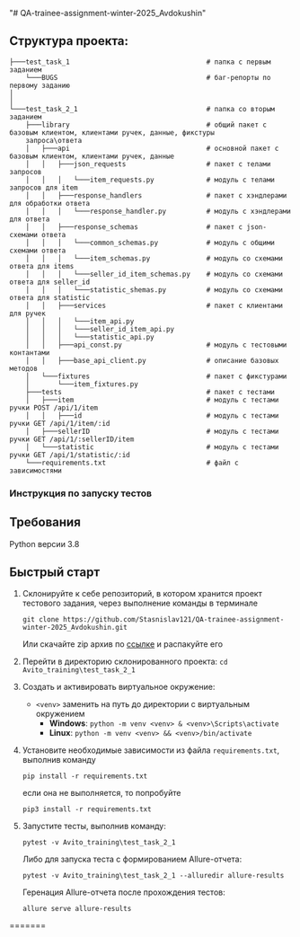 "# QA-trainee-assignment-winter-2025_Avdokushin" 
## Структура проекта:
```
├───test_task_1                                  # папка с первым заданием
    └───BUGS                                     # баг-репорты по первому заданию
│
│
└───test_task_2_1                                # папка со вторым заданием
    ├───library                                  # общий пакет с базовым клиентом, клиентами ручек, данные, фикстуры 
    запроса\ответа
    │   ├───api                                  # основной пакет с базовым клиентом, клиентами ручек, данные 
    │   │   ├───json_requests                    # пакет с телами запросов
    │   │   │   └───item_requests.py             # модуль с телами запросов для item
    │   │   ├───response_handlers                # пакет с хэндлерами для обработки ответа
    │   │   │   └───response_handler.py          # модуль с хэндлерами для ответа
    │   │   ├───response_schemas                 # пакет с json-схемами ответа
    │   │   │   └───common_schemas.py            # модуль с общими схемами ответа
    │   │   │   └───item_schemas.py              # модуль со схемами ответа для items
    │   │   │   └───seller_id_item_schemas.py    # модуль со схемами ответа для seller_id
    │   │   │   └───statistic_shemas.py          # модуль со схемами ответа для statistic
    │   │   ├───services                         # пакет с клиентами для ручек
    │   │   │   └───item_api.py
    │   │   │   └───seller_id_item_api.py
    │   │   │   └───statistic_api.py
    │   │   ├───api_const.py                     # модуль с тестовыми контантами
    │   │   ├───base_api_client.py               # описание базовых методов
    │   └───fixtures                             # пакет с фикстурами
    │       └───item_fixtures.py          
    ├───tests                                    # пакет с тестами 
    │   ├───item                                 # модуль с тестами ручки POST /api/1/item
    │   │   ├───id                               # модуль с тестами ручки GET /api/1/item/:id
    │   ├───sellerID                             # модуль с тестами ручки GET /api/1/:sellerID/item
    │   └───statistic                            # модуль с тестами ручки GET /api/1/statistic/:id
    └───requirements.txt                         # файл с зависимостями
```

### Инструкция по запуску тестов
## Требования
Python версии 3.8

## Быстрый старт
1. Склонируйте к себе репозиторий, в котором хранится проект тестового задания, через выполнение команды в терминале
    ```
    git clone https://github.com/Stasnislav121/QA-trainee-assignment-winter-2025_Avdokushin.git
    ```
    Или скачайте zip архив по [ссылке](https://github.com/Stasnislav121/QA-trainee-assignment-winter-2025_Avdokushin/archive/refs/heads/main.zip) и распакуйте его


2. Перейти в директорию склонированного проекта: `cd Avito_training\test_task_2_1`
3. Создать и активировать виртуальное окружение: 
   - `<venv>` заменить на путь до директории с виртуальным окружением
      - **Windows**: `python -m venv <venv> & <venv>\Scripts\activate`
      - **Linux**: `python -m venv <venv> && <venv>/bin/activate`
4. Установите необходимые зависимости из файла `requirements.txt`, выполнив команду  
   ```
   pip install -r requirements.txt
   ```
   если она не выполняется, то попробуйте
   ```
   pip3 install -r requirements.txt
   ```
5. Запустите тесты, выполнив команду: 
   ```
   pytest -v Avito_training\test_task_2_1
   ```
   Либо для запуска теста с формированием Allure-отчета: 
   ```
   pytest -v Avito_training\test_task_2_1 --alluredir allure-results
   ```
   Геренация Allure-отчета после прохождения тестов: 
   ```
   allure serve allure-results
   ```
=======
